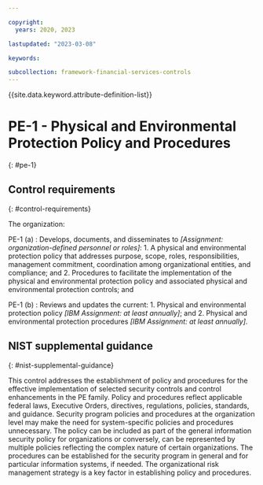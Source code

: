 ```yaml
---

copyright:
  years: 2020, 2023

lastupdated: "2023-03-08"

keywords:

subcollection: framework-financial-services-controls
---
```


{{site.data.keyword.attribute-definition-list}}

               
# PE-1 - Physical and Environmental Protection Policy and Procedures
{: #pe-1}

## Control requirements
{: #control-requirements}

The organization:

PE-1 (a)
    : Develops, documents, and disseminates to _[Assignment: organization-defined personnel or roles]_:
      1. A physical and environmental protection policy that addresses purpose, scope, roles, responsibilities, management commitment, coordination among organizational entities, and compliance; and
      2. Procedures to facilitate the implementation of the physical and environmental protection policy and associated physical and environmental protection controls; and

PE-1 (b)
    : Reviews and updates the current:
      1. Physical and environmental protection policy _[IBM Assignment: at least annually]_; and
      2. Physical and environmental protection procedures _[IBM Assignment: at least annually]_.

## NIST supplemental guidance
{: #nist-supplemental-guidance}

This control addresses the establishment of policy and procedures for the effective implementation of selected security controls and control enhancements in the PE family. Policy and procedures reflect applicable federal laws, Executive Orders, directives, regulations, policies, standards, and guidance. Security program policies and procedures at the organization level may make the need for system-specific policies and procedures unnecessary. The policy can be included as part of the general information security policy for organizations or conversely, can be represented by multiple policies reflecting the complex nature of certain organizations. The procedures can be established for the security program in general and for particular information systems, if needed. The organizational risk management strategy is a key factor in establishing policy and procedures.





